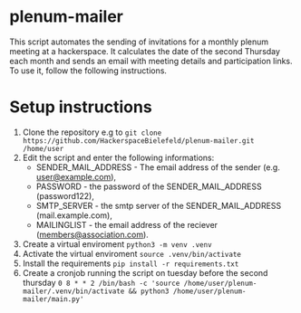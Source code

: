 # plenum-mailer
This script automates the sending of invitations for a monthly plenum meeting at a hackerspace.
It calculates the date of the second Thursday each month and sends an email with meeting details and participation links.
To use it, follow the following instructions.

# Setup instructions
1. Clone the repository e.g to `git clone https://github.com/HackerspaceBielefeld/plenum-mailer.git /home/user`
2. Edit the script and enter the following informations:
   * SENDER_MAIL_ADDRESS - The email address of the sender (e.g. user@example.com),
   * PASSWORD - the password of the SENDER_MAIL_ADDRESS (password122),
   * SMTP_SERVER - the smtp server of the SENDER_MAIL_ADDRESS (mail.example.com),
   * MAILINGLIST - the email address of the reciever (members@association.com).
3. Create a virtual enviroment `python3 -m venv .venv`
4. Activate the virtual enviroment `source .venv/bin/activate`
5. Install the requirements `pip install -r requirements.txt`
6. Create a cronjob running the script on tuesday before the second thursday `0 8 * * 2 /bin/bash -c 'source /home/user/plenum-mailer/.venv/bin/activate && python3 /home/user/plenum-mailer/main.py'`
